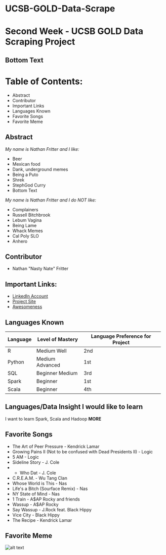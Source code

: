 # UCSB-GOLD-Data-Scrape
# Second Week - UCSB GOLD Data Scraping Project

## Bottom Text

# Table of Contents:
* Abstract
* Contributor
* Important Links
* Languages Known
* Favorite Songs
* Favorite Meme 

## Abstract
_My name is Nathan Fritter and I like:_ 
* Beer
* Mexican food
* Dank, underground memes
* Being a Puto
* Shrek 
* StephGod Curry
* Bottom Text

_My name is Nathan Fritter and I do NOT like:_
* Complainers
* Russell Bitchbrook
* Lebum Vagina
* Being Lame
* Whack Memes
* Cal Poly SLO
* Anhero

## Contributor
* Nathan "Nasty Nate" Fritter

## Important Links:
* [LinkedIn Account](https://www.linkedin.com/in/nathan-fritter/)
* [Project Site](http://www.inertia7.com/)
* [Awesomeness](http://www.dankmemes.com/)

## Languages Known
|Language|Level of Mastery|Language Preference for Project|
|--------|----------------|-------------------------------|
|R       |Medium Well     |2nd							  |
|Python	 |Medium Advanced |1st							  |
|SQL	 |Beginner Medium |3rd							  |
|Spark	 |Beginner   	  |1st							  |
|Scala	 |Beginner		  |4th							  |

## Languages/Data Insight I would like to learn
I want to learn Spark, Scala and Hadoop **MORE**

## Favorite Songs
* The Art of Peer Pressure - Kendrick Lamar
* Growing Pains II (Not to be confused with Dead Presidents II) - Logic
* 5 AM - Logic
* Sideline Story - J. Cole
* * Who Dat - J. Cole
* C.R.E.A.M. - Wu Tang Clan
* Whose World is This - Nas
* Life's a Bitch (Sourface Remix) - Nas
* NY State of Mind - Nas
* 1 Train - A$AP Rocky and friends
* Wassup - A$AP Rocky
* Say Wassup - J.Rock feat. Black Hippy
* Vice City - Black Hippy
* The Recipe - Kendrick Lamar


## Favorite Meme
![alt text](https://pics.onsizzle.com/friend-bro-you-better-not-systematically-prove-liouvilles-theorem-and-17420589.png)
